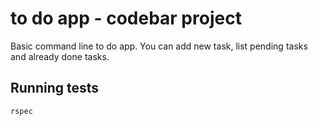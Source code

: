 # to do app - codebar project

Basic command line to do app. 
You can add new task, list pending tasks and already done tasks. 

## Running tests

`rspec`
